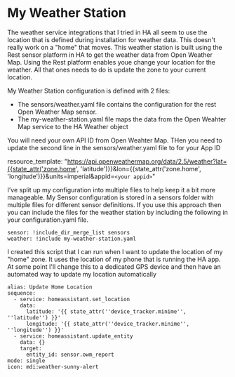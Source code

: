 # **My Weather Station**

The weather service integrations that I tried in HA all seem to use the location that is defined during installation for weather data. This doesn't really work on a "home" that moves. This weather station is built using the Rest sensor platform in HA to get the weather data from Open Weather Map. Using the Rest platform enables youe change your location for the weather. All that ones needs to do is update the zone to your current location.

My Weather Station configuration is defined with 2 files:
- The sensors/weather.yaml file contains the configuration for the rest Open Weather Map sensor.
- The my-weather-station.yaml file maps the data from the Open Weahter Map service to the HA Weather object

You will need your own API ID from Open Weahter Map. THen you need to update the second line in the sensors/weather.yaml file to for your App ID

resource_template: "https://api.openweathermap.org/data/2.5/weather?lat={{state_attr('zone.home', 'latitude')}}&lon={{state_attr('zone.home', 'longitude')}}&units=imperial&appid=`<your appid>`"

I’ve split up my configuration into multiple files to help keep it a bit more manageable. My Sensor configuration is stored in a sensors folder with multiple files for different sensor definitions. If you use this approach then you can include the files for the weather station by including the following in your configuration.yaml file.

```
sensor: !include_dir_merge_list sensors
weather: !include my-weather-station.yaml
```

I created this script that I can run when I want to update the location of my "home" zone. It uses the location of my phone that is running the HA app. At some point I'll change this to a dedicated GPS device and then have an automated way to update my location automatically

```
alias: Update Home Location
sequence:
  - service: homeassistant.set_location
    data:
      latitude: '{{ state_attr(''device_tracker.minime'', ''latitude'') }}'
      longitude: '{{ state_attr(''device_tracker.minime'', ''longitude'') }}'
  - service: homeassistant.update_entity
    data: {}
    target:
      entity_id: sensor.owm_report
mode: single
icon: mdi:weather-sunny-alert
```
